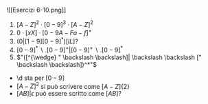 ![[Esercizi 6-10.png]]

1. $[A-Z]^2 \cdot [0-9]^3 \cdot [A-Z]^2$  
2. $0 \cdot [x X] \cdot [0-9 A-Fa-f]^+$
3. $(0 | [1-9]  [0-9]^*) [lL]?$ 
4. $[0-9]^* \backslash . [0-9]^+ | [0-9]^+ \backslash . [0-9]^*$
5.  $"([^{\wedge} " \backslash \backslash]| \backslash \backslash [" \backslash \backslash])^*"$


* \\d sta per $[0-9]$ 
* $[A-Z]^2$ si può scrivere come $[A-Z]\{2\}$  
* $[AB]| \epsilon$ può essere scritto come $[AB]?$ 